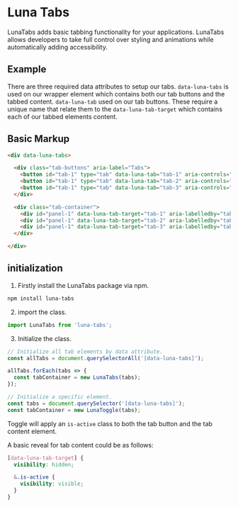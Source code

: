 # Luna Tabs
LunaTabs adds basic tabbing functionality for your applications. LunaTabs allows developers to take full control over styling and animations while automatically adding accessibility.

## Example
There are three required data attributes to setup our tabs. `data-luna-tabs` is used on our wrapper element which contains both our tab buttons and the tabbed content. `data-luna-tab` used on our tab buttons. These require a unique name that relate them to the `data-luna-tab-target` which contains each of our tabbed elements content.

## Basic Markup
```html
<div data-luna-tabs>

  <div class="tab-buttons" aria-label="Tabs">
    <button id="tab-1" type="tab" data-luna-tab="tab-1" aria-controls="panel-1">Tab 1</button>
    <button id="tab-1" type="tab" data-luna-tab="tab-2" aria-controls="panel-2">Tab 2</button>
    <button id="tab-1" type="tab" data-luna-tab="tab-3" aria-controls="panel-3">Tab 3</button>
  </div>

  <div class="tab-container">
    <div id="panel-1" data-luna-tab-target="tab-1" aria-labelledby="tab-1">Tab Content 1</div>
    <div id="panel-1" data-luna-tab-target="tab-2" aria-labelledby="tab-2">Tab Content 2</div>
    <div id="panel-1" data-luna-tab-target="tab-3" aria-labelledby="tab-3">Tab Content 3</div>
  </div>

</div>
```

## initialization

1. Firstly install the LunaTabs package via npm.

```bash
npm install luna-tabs
```

2. import the class.

```js
import LunaTabs from 'luna-tabs';
```

3. Initialize the class.

```js
// Initialize all tab elements by data attribute.
const allTabs = document.querySelectorAll('[data-luna-tabs]');

allTabs.forEach(tabs => {
  const tabContainer = new LunaTabs(tabs);
});

// Initialize a specific element.
const tabs = document.querySelector('[data-luna-tabs]');
const tabContainer = new LunaToggle(tabs);
```

Toggle will apply an `is-active` class to both the tab button and the tab content element.

A basic reveal for tab content could be as follows:

```scss
[data-luna-tab-target] {
  visibility: hidden;

  &.is-active {
    visibility: visible;
  }
}
```